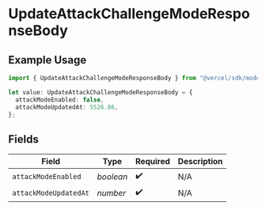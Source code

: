 # UpdateAttackChallengeModeResponseBody

## Example Usage

```typescript
import { UpdateAttackChallengeModeResponseBody } from "@vercel/sdk/models/operations/updateattackchallengemode.js";

let value: UpdateAttackChallengeModeResponseBody = {
  attackModeEnabled: false,
  attackModeUpdatedAt: 5526.86,
};
```

## Fields

| Field                 | Type                  | Required              | Description           |
| --------------------- | --------------------- | --------------------- | --------------------- |
| `attackModeEnabled`   | *boolean*             | :heavy_check_mark:    | N/A                   |
| `attackModeUpdatedAt` | *number*              | :heavy_check_mark:    | N/A                   |